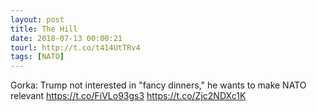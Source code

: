 ```yaml
---
layout: post
title: The Hill
date: 2018-07-13 00:00:21
tourl: http://t.co/t414UtTRv4
tags: [NATO]
---
```

Gorka: Trump not interested in "fancy dinners," he wants to make NATO relevant https://t.co/FiVLo93gs3 https://t.co/Zjc2NDXc1K